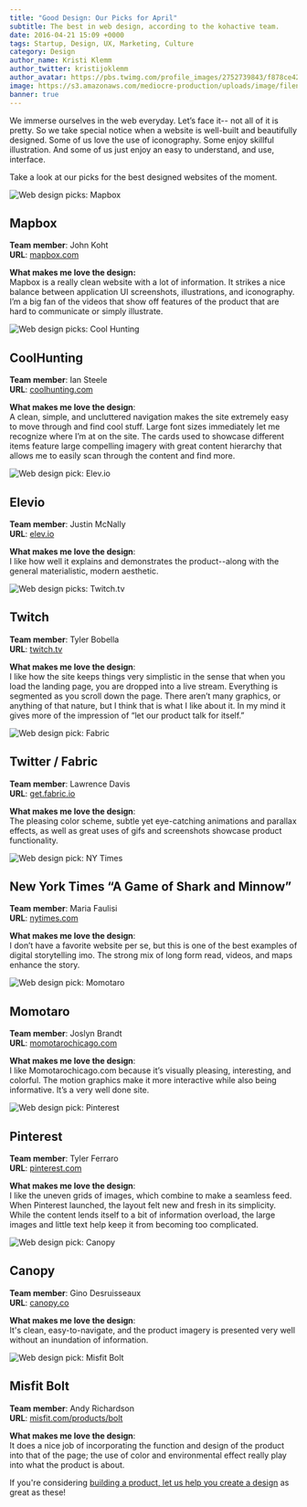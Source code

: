 ```yaml
---
title: "Good Design: Our Picks for April"
subtitle: The best in web design, according to the kohactive team. 
date: 2016-04-21 15:09 +0000
tags: Startup, Design, UX, Marketing, Culture
category: Design
author_name: Kristi Klemm
author_twitter: kristijoklemm
author_avatar: https://pbs.twimg.com/profile_images/2752739843/f878ce42bbeb25aec4c29e24240ae98d.png
image: https://s3.amazonaws.com/mediocre-production/uploads/image/filename/109/UIhero.png
banner: true
---
```


We immerse ourselves in the web everyday. Let’s face it-- not all of it is pretty. So we take special notice when a website is well-built and beautifully designed. Some of us love the use of iconography. Some enjoy skillful illustration. And some of us just enjoy an easy to understand, and use, interface. 

Take a look at our picks for the best designed websites of the moment. 


<div><img src="https://s3.amazonaws.com/mediocre-production/uploads/image/filename/96/mapbox.jpg" alt="Web design picks: Mapbox" /></div>

## Mapbox

**Team member**: John Koht  
**URL**: <a href="https://www.mapbox.com/" target="_blank">mapbox.com</a>

**What makes me love the design:**  
Mapbox is a really clean website with a lot of information. It strikes a nice balance between application UI screenshots, illustrations, and iconography. I’m a big fan of the videos that show off features of the product that are hard to communicate or simply illustrate.

<div><img src="https://s3.amazonaws.com/mediocre-production/uploads/image/filename/99/cool-hunting.jpg" alt="Web design picks: Cool Hunting" /></div>

## CoolHunting

**Team member**: Ian Steele  
**URL**: <a href="http://www.coolhunting.com/" target="_blank">coolhunting.com</a>

**What makes me love the design**:  
A clean, simple, and uncluttered navigation makes the site extremely easy to move through and find cool stuff. Large font sizes immediately let me recognize where I’m at on the site. The cards used to showcase different items feature large compelling imagery with great content hierarchy that allows me to easily scan through the content and find more.

<div><img src="https://s3.amazonaws.com/mediocre-production/uploads/image/filename/100/elevio.jpg" alt="Web design pick: Elev.io" /></div>

## Elevio

**Team member**: Justin McNally  
**URL**: <a href="https://www.elev.io/" target="_blank">elev.io</a>

**What makes me love the design**:  
I like how well it explains and demonstrates the product--along with the general materialistic, modern aesthetic.

<div><img src="https://s3.amazonaws.com/mediocre-production/uploads/image/filename/102/twitchtv.jpg" alt="Web design picks: Twitch.tv" /></div>

## Twitch

**Team member**: Tyler Bobella  
**URL**: <a href="https://www.twitch.tv/" target="_blank">twitch.tv</a>

**What makes me love the design**:  
I like how the site keeps things very simplistic in the sense that when you load the landing page, you are dropped into a live stream. Everything is segmented as you scroll down the page. There aren’t many graphics, or anything of that nature, but I think that is what I like about it. In my mind it gives more of the impression of “let our product talk for itself.”

<div><img src="https://s3.amazonaws.com/mediocre-production/uploads/image/filename/103/fabric.jpg" alt="Web design pick: Fabric" /></div>

## Twitter / Fabric

**Team member**: Lawrence Davis  
**URL**: <a href="https://get.fabric.io/" target="_blank">get.fabric.io</a>

**What makes me love the design**:  
The pleasing color scheme, subtle yet eye-catching animations and parallax effects, as well as great uses of gifs and screenshots showcase product functionality.

<div><img src="https://s3.amazonaws.com/mediocre-production/uploads/image/filename/104/nytimes.jpg" alt="Web design pick: NY Times" /></div>

## New York Times “A Game of Shark and Minnow”

**Team member**: Maria Faulisi  
**URL**: <a href="http://www.nytimes.com/newsgraphics/2013/10/27/south-china-sea/" target="_blank">nytimes.com</a>

**What makes me love the design**:  
I don’t have a favorite website per se, but this is one of the best examples of digital storytelling imo. The strong mix of long form read, videos, and maps enhance the story.

<div><img src="https://s3.amazonaws.com/mediocre-production/uploads/image/filename/105/momotaro.jpg" alt="Web design pick: Momotaro" /></div>

## Momotaro

**Team member**: Joslyn Brandt  
**URL**: <a href="http://www.momotarochicago.com" target="_blank">momotarochicago.com</a>

**What makes me love the design**:  
I like Momotarochicago.com because it’s visually pleasing, interesting, and colorful. The motion graphics make it more interactive while also being informative. It’s a very well done site.

<div><img src="https://s3.amazonaws.com/mediocre-production/uploads/image/filename/106/pinterest.jpg" alt="Web design pick: Pinterest" /></div>

## Pinterest

**Team member**: Tyler Ferraro  
**URL**: <a href="https://www.pinterest.com" target="_blank">pinterest.com</a>

**What makes me love the design**:  
I like the uneven grids of images, which combine to make a seamless feed. When Pinterest launched, the layout felt new and fresh in its simplicity. While the content lends itself to a bit of information overload, the large images and little text help keep it from becoming too complicated.

<div><img src="https://s3.amazonaws.com/mediocre-production/uploads/image/filename/107/canopy.jpg" alt="Web design pick: Canopy" /></div>

## Canopy

**Team member**: Gino Desruisseaux  
**URL**: <a href="https://www.canopy.co" target="_blank">canopy.co</a>

**What makes me love the design**:  
It's clean, easy-to-navigate, and the product imagery is presented very well without an inundation of information.

<div><img src="https://s3.amazonaws.com/mediocre-production/uploads/image/filename/108/bolt.jpg" alt="Web design pick: Misfit Bolt" /></div>

## Misfit Bolt
**Team member**: Andy Richardson  
**URL**: <a href="https://misfit.com/products/bolt" target="_blank">misfit.com/products/bolt</a>

**What makes me love the design**:  
It does a nice job of incorporating the function and design of the product into that of the page; the use of color and environmental effect really play into what the product is about.

If you're considering [building a product, let us help you create a design](https://www.kohactive.com/startups/design-sprint) as great as these!
